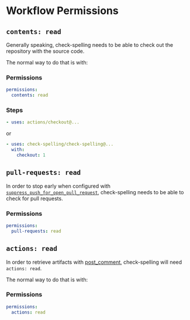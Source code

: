 # Workflow Permissions

## `contents: read`

Generally speaking, check-spelling needs to be able to check out the repository with the source code.

The normal way to do that is with:

### Permissions
```yaml
permissions:
  contents: read
```

### Steps
```yaml
- uses: actions/checkout@...
```

or
```yaml
- uses: check-spelling/check-spelling@...
  with:
    checkout: 1
```

## `pull-requests: read`

In order to stop early when configured with [`suppress_push_for_open_pull_request`](https://github.com/check-spelling/check-spelling/wiki/Configuration#suppress_push_for_open_pull_request),
check-spelling needs to be able to check for pull requests.

### Permissions
```yaml
permissions:
  pull-requests: read
```

## `actions: read`

In order to retrieve artifacts with [post_comment](https://github.com/check-spelling/check-spelling/wiki/Configuration#post_comment), check-spelling will need `actions: read`.

The normal way to do that is with:

### Permissions
```yaml
permissions:
  actions: read
```

